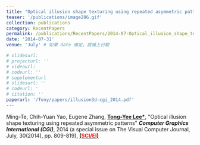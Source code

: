 ```yaml
---
title: "Optical illusion shape texturing using repeated asymmetric patterns"
teaser: '/publications/image286.gif'
collection: publications
category: RecentPapers
permalink: /publications/RecentPapers/2014-07-Optical_illusion_shape_texturing_using_repeated_asymmetric_patterns
date: '2014-07-31'
venue: 'July' # 如果 date 確定，就補上日期

# slidesurl: 
# projecturl: ''
# videourl: 
# codeurl: ''
# supplementurl
# slidesurl: ''
# codeurl: '
# citation: ''
paperurl: '/Tony/papers/illusion3d-cgi_2014.pdf'
---
```


Ming-Te, Chih-Yuan Yao, Eugene Zhang, <strong><u>Tong-Yee Lee*</u></strong>, "Optical illusion shape texturing using repeated asymmetric patterns" <strong><i>Computer Graphics International (CGI)</i></strong>, 2014 (a special issue on The Visual Computer Journal, July, 30(2014), pp. 809-819), <strong><u>(<span style="color:red">SCI/EI</span>)</u></strong>

<!-- <strong><u>Tong-Yee Lee</u></strong>, Shao-Wei Yen, I-Cheng Yeh, "Texture Mapping with Hard Constraints Using Warping Scheme"<strong><u>(<span style="color:red">Cover Image in this issue</span>)</u></strong> <strong><i>IEEE Transactions on Visualization and Computer Graphics (TVCG)</i></strong>, March/April, Vol. 14, No. 2, pp. 382-395,2008 -->

